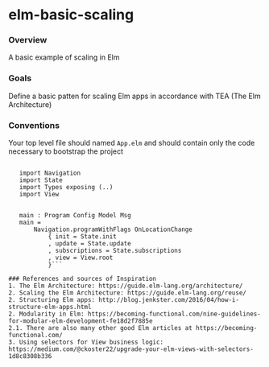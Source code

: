 # elm-basic-scaling
### Overview
A basic example of scaling in Elm

### Goals
Define a basic patten for scaling Elm apps in accordance with TEA (The Elm Architecture)

### Conventions

Your top level file should named `App.elm` and should contain only the code necessary to bootstrap the project

```module App exposing (main)

   import Navigation
   import State
   import Types exposing (..)
   import View


   main : Program Config Model Msg
   main =
       Navigation.programWithFlags OnLocationChange
           { init = State.init
           , update = State.update
           , subscriptions = State.subscriptions
           , view = View.root
           }```

### References and sources of Inspiration
1. The Elm Architecture: https://guide.elm-lang.org/architecture/
2. Scaling the Elm Architecture: https://guide.elm-lang.org/reuse/
2. Structuring Elm apps: http://blog.jenkster.com/2016/04/how-i-structure-elm-apps.html
2. Modularity in Elm: https://becoming-functional.com/nine-guidelines-for-modular-elm-development-fe18d2f7885e
2.1. There are also many other good Elm articles at https://becoming-functional.com/
3. Using selectors for View business logic: https://medium.com/@ckoster22/upgrade-your-elm-views-with-selectors-1d8c8308b336
